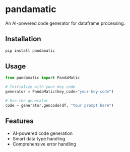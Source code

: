 # pandamatic

An AI-powered code generator for dataframe processing.

## Installation

```bash
pip install pandamatic
```

## Usage

```python
from pandamatic import PandaMatic

# Initialize with your key code
generator = PandaMatic(key_code="your-key-code")

# Use the generator
code = generator.gencode(df, "Your prompt here")
```

## Features

- AI-powered code generation
- Smart data type handling
- Comprehensive error handling
